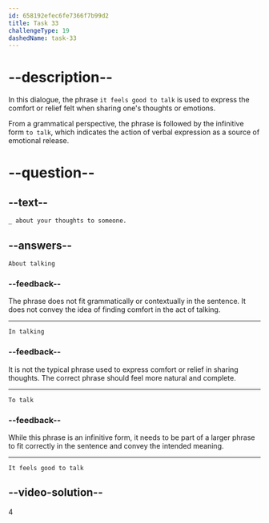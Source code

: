 ```yaml
---
id: 658192efec6fe7366f7b99d2
title: Task 33
challengeType: 19
dashedName: task-33
---
```


# --description--

In this dialogue, the phrase `it feels good to talk` is used to express the comfort or relief felt when sharing one's thoughts or emotions.

From a grammatical perspective, the phrase is followed by the infinitive form `to talk`, which indicates the action of verbal expression as a source of emotional release.

# --question--

## --text--

`_ about your thoughts to someone.`

## --answers--

`About talking`

### --feedback--

The phrase does not fit grammatically or contextually in the sentence. It does not convey the idea of finding comfort in the act of talking.

---

`In talking`

### --feedback--

It is not the typical phrase used to express comfort or relief in sharing thoughts. The correct phrase should feel more natural and complete.

---

`To talk`

### --feedback--

While this phrase is an infinitive form, it needs to be part of a larger phrase to fit correctly in the sentence and convey the intended meaning.

---

`It feels good to talk`

## --video-solution--

4
